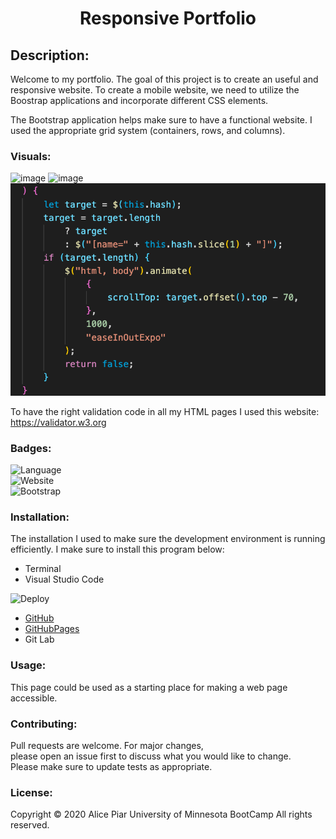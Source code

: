  
 <h1 align="center"> Responsive Portfolio</h1>


## Description:

Welcome to my portfolio. The goal of this project is to create an useful and responsive website. To create a mobile website, we need to utilize the Boostrap applications and incorporate different CSS elements.

The  Bootstrap application helps make sure to have a functional website. I  used the appropriate grid system (containers, rows, and columns).

### Visuals:

![image](./Assets/Images/Images.png)
![image](./Assets/Images/html2.png)
![image](./Assets/Images/html.png)

To have the right validation code in all my HTML pages I used this website: https://validator.w3.org

### Badges:
![Language](https://img.shields.io/badge/Languages-HTML,CSS,Jquery-blueviolet.svg)<br>
![Website](https://img.shields.io/badge/Website-Up-blue.svg)<br>
![Bootstrap](https://img.shields.io/badge/Bootstrap-pink.svg)

### Installation:

The installation I used to make sure the development environment is running efficiently. I make sure to install this program below:

* Terminal
* Visual Studio Code

![Deploy](https://img.shields.io/badge/Deploy-Pages-blueviolet.svg)<br>
* [GitHub]([images]://github.com/adpir/Professional-Portfolio)
* [GitHubPages]([images]://adpir.github.io/Professional-Portfolio)
* Git Lab


### Usage:
This page could be used as a starting place for making a web page accessible.



### Contributing:
Pull requests are welcome. For major changes,<br>
please open an issue first to discuss what you would like to change.<br>
Please make sure to update tests as appropriate.

### License:

Copyright  © 2020 Alice Piar University of Minnesota BootCamp All rights reserved.

